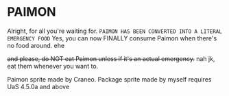 # PAIMON

Alright, for all you're waiting for.
`PAIMON HAS BEEN CONVERTED INTO A LITERAL EMERGENCY FOOD`
Yes, you can now FINALLY consume Paimon when there's no food around. ehe

~~and please, do NOT eat Paimon unless if it's an actual emergency.~~ nah jk, eat them whenever you want to.

Paimon sprite made by Craneo. Package sprite made by myself
requires UaS 4.5.0a and above
